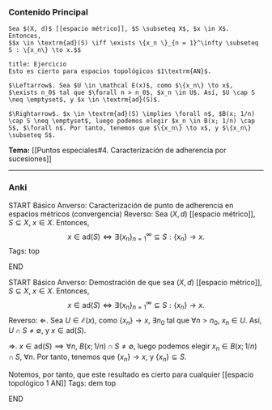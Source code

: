 ### Contenido Principal

```ad-proposition
Sea $(X, d)$ [[espacio métrico]], $S \subseteq X$, $x \in X$. Entonces,
$$x \in \textrm{ad}(S) \iff \exists \{x_n \}_{n = 1}^\infty \subseteq S : \{x_n\} \to x.$$
```

```ad-note
title: Ejercicio
Esto es cierto para espacios topológicos $1\textrm{AN}$.
```

```ad-proof
$\Leftarrow$. Sea $U \in \mathcal E(x)$, como $\{x_n\} \to x$, $\exists n_0$ tal que $\forall n > n_0$, $x_n \in U$. Así, $U \cap S \neq \emptyset$, y $x \in \textrm{ad}(S)$.

$\Rightarrow$. $x \in \textrm{ad}(S) \implies \forall n$, $B(x; 1/n) \cap S \neq \emptyset$, luego podemos elegir $x_n \in B(x; 1/n) \cap S$, $\forall n$. Por tanto, tenemos que $\{x_n\} \to x$, y $\{x_n\} \subseteq S$.
```

**Tema:** [[Puntos especiales#4. Caracterización de adherencia por sucesiones]]

---
### Anki

START
Básico
Anverso: Caracterización de punto de adherencia en espacios métricos (convergencia)
Reverso: Sea $(X, d)$ [[espacio métrico]], $S \subseteq X$, $x \in X$. Entonces,
$$x \in \textrm{ad}(S) \iff \exists \{x_n \}_{n = 1}^\infty \subseteq S : \{x_n\} \to x.$$
Tags: top
<!--ID: 1729503364424-->
END

START
Básico
Anverso: Demostración de que sea $(X, d)$ [[espacio métrico]], $S \subseteq X$, $x \in X$. Entonces,
$$x \in \textrm{ad}(S) \iff \exists \{x_n \}_{n = 1}^\infty \subseteq S : \{x_n\} \to x.$$
Reverso: $\Leftarrow$. Sea $U \in \mathcal E(x)$, como $\{x_n\} \to x$, $\exists n_0$ tal que $\forall n > n_0$, $x_n \in U$. Así, $U \cap S \neq \emptyset$, y $x \in \textrm{ad}(S)$.

$\Rightarrow$. $x \in \textrm{ad}(S) \implies \forall n$, $B(x; 1/n) \cap S \neq \emptyset$, luego podemos elegir $x_n \in B(x; 1/n) \cap S$, $\forall n$. Por tanto, tenemos que $\{x_n\} \to x$, y $\{x_n\} \subseteq S$.

Notemos, por tanto, que este resultado es cierto para cualquier [[espacio topológico 1 AN]]
Tags: dem top
<!--ID: 1729503364427-->
END
